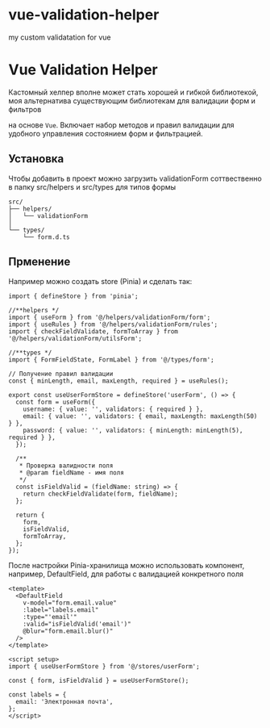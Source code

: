 # vue-validation-helper

my custom validatation for vue

# Vue Validation Helper

Кастомный хелпер вполне может стать хорошей и гибкой библиотекой, моя альтернатива существующим библиотекам для валидации форм и фильтров

на основе `Vue`. Включает набор методов и правил валидации для удобного управления состоянием форм и фильтрацией.

## Установка

Чтобы добавить в проект можно загрузить validationForm соттвественно в папку src/helpers и src/types для типов формы

```
src/
├── helpers/
│   └── validationForm
│
└── types/
    └── form.d.ts
```

## Прменение

Например можно создать store (Pinia) и сделать так:

```
import { defineStore } from 'pinia';

//**helpers */
import { useForm } from '@/helpers/validationForm/form';
import { useRules } from '@/helpers/validationForm/rules';
import { checkFieldValidate, formToArray } from '@/helpers/validationForm/utilsForm';

//**types */
import { FormFieldState, FormLabel } from '@/types/form';

// Получение правил валидации
const { minLength, email, maxLength, required } = useRules();

export const useUserFormStore = defineStore('userForm', () => {
  const form = useForm({
    username: { value: '', validators: { required } },
    email: { value: '', validators: { email, maxLength: maxLength(50) } },
    password: { value: '', validators: { minLength: minLength(5), required } },
  });

  /**
   * Проверка валидности поля
   * @param fieldName - имя поля
   */
  const isFieldValid = (fieldName: string) => {
    return checkFieldValidate(form, fieldName);
  };

  return {
    form,
    isFieldValid,
    formToArray,
  };
});

```

После настройки Pinia-хранилища можно использовать компонент, например, DefaultField, для работы с валидацией конкретного поля

```
<template>
  <DefaultField
    v-model="form.email.value"
    :label="labels.email"
    :type="'email'"
    :valid="isFieldValid('email')"
    @blur="form.email.blur()"
  />
</template>

<script setup>
import { useUserFormStore } from '@/stores/userForm';

const { form, isFieldValid } = useUserFormStore();

const labels = {
  email: 'Электронная почта',
};
</script>
```
